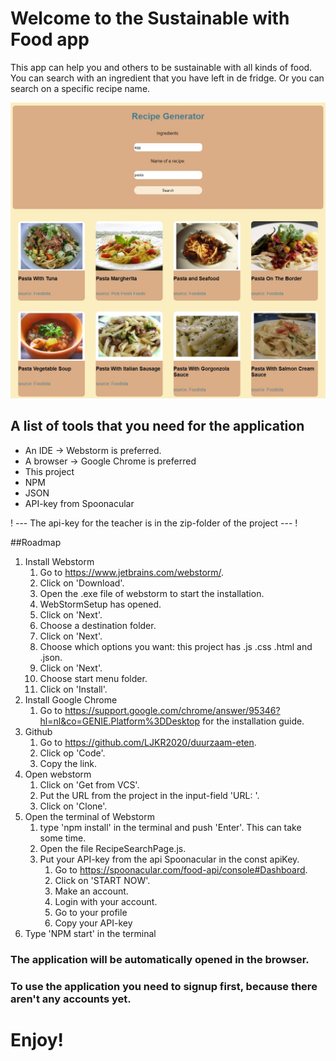 # Welcome to the Sustainable with Food app

This app can help you and others to be sustainable with 
all kinds of food. You can search with an ingredient that 
you have left in de fridge. Or you can search on a specific 
recipe name.

![](src/assets/recipepage.jpg)

## A list of tools that you need for the application
- An IDE -> Webstorm is preferred.
- A browser -> Google Chrome is preferred
- This project
- NPM
- JSON
- API-key from Spoonacular

! --- The api-key for the teacher is in the zip-folder of the project --- !

##Roadmap
1. Install Webstorm
   1. Go to https://www.jetbrains.com/webstorm/.
   2. Click on 'Download'.
   3. Open the .exe file of webstorm to start the installation.
   4. WebStormSetup has opened.
   5. Click on 'Next'.
   6. Choose a destination folder.
   7. Click on 'Next'.
   8. Choose which options you want: this project has .js .css .html and .json.
   9. Click on 'Next'.
   10. Choose start menu folder.
   11. Click on 'Install'.
2. Install Google Chrome
   1. Go to https://support.google.com/chrome/answer/95346?hl=nl&co=GENIE.Platform%3DDesktop for the installation guide.
3. Github
   1. Go to https://github.com/LJKR2020/duurzaam-eten.
   2. Click op 'Code'.
   3. Copy the link.
4. Open webstorm
   1. Click on 'Get from VCS'.
   2. Put the URL from the project in the input-field 'URL: '.
   3. Click on 'Clone'.
5. Open the terminal of Webstorm
   1. type 'npm install' in the terminal and push 'Enter'. This can take some time.
   2. Open the file RecipeSearchPage.js.
   3. Put your API-key from the api Spoonacular in the const apiKey.
      1. Go to https://spoonacular.com/food-api/console#Dashboard.
      2. Click on 'START NOW'.
      3. Make an account.
      4. Login with your account.
      5. Go to your profile
      6. Copy your API-key
6. Type 'NPM start' in the terminal

### The application will be automatically opened in the browser.
### To use the application you need to signup first, because there aren't any accounts yet.
# Enjoy! 
